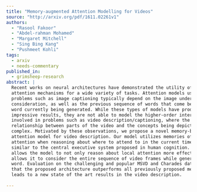 ```yaml
---
title: "Memory-augmented Attention Modelling for Videos"
source: "http://arxiv.org/pdf/1611.02261v1"
authors:
  - "Rasool Fakoor"
  - "Abdel-rahman Mohamed"
  - "Margaret Mitchell"
  - "Sing Bing Kang"
  - "Pushmeet Kohli"
tags:
  - arxiv
  - needs-commentary
published_in:
  - grimsheep-research
abstract: |
  Recent works on neural architectures have demonstrated the utility of
  attention mechanisms for a wide variety of tasks. Attention models used for
  problems such as image captioning typically depend on the image under
  consideration, as well as the previous sequence of words that come before the
  word currently being generated. While these types of models have produced
  impressive results, they are not able to model the higher-order interactions
  involved in problems such as video description/captioning, where the
  relationship between parts of the video and the concepts being depicted is
  complex. Motivated by these observations, we propose a novel memory-based
  attention model for video description. Our model utilizes memories of past
  attention when reasoning about where to attend to in the current time step,
  similar to the central executive system proposed in human cognition. This
  allows the model to not only reason about local attention more effectively, it
  allows it to consider the entire sequence of video frames while generating each
  word. Evaluation on the challenging and popular MSVD and Charades datasets show
  that the proposed architecture outperforms all previously proposed methods and
  leads to a new state of the art results in the video description.
  
---
```

